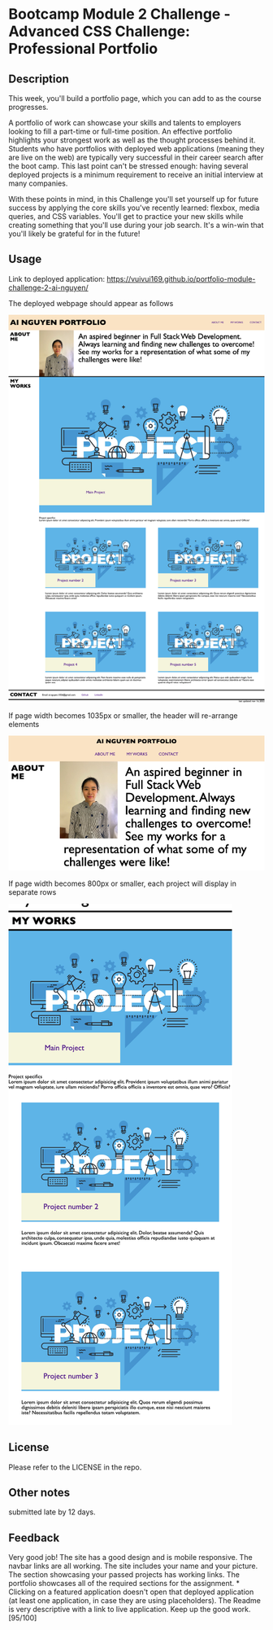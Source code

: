 # Bootcamp Module 2 Challenge - Advanced CSS Challenge: Professional Portfolio

## Description

This week, you'll build a portfolio page, which you can add to as the course progresses.

A portfolio of work can showcase your skills and talents to employers looking to fill a part-time or full-time position. An effective portfolio highlights your strongest work as well as the thought processes behind it. Students who have portfolios with deployed web applications (meaning they are live on the web) are typically very successful in their career search after the boot camp. This last point can't be stressed enough: having several deployed projects is a minimum requirement to receive an initial interview at many companies.

With these points in mind, in this Challenge you'll set yourself up for future success by applying the core skills you've recently learned: flexbox, media queries, and CSS variables. You'll get to practice your new skills while creating something that you'll use during your job search. It's a win-win that you'll likely be grateful for in the future!


## Usage

Link to deployed application: https://vuivui169.github.io/portfolio-module-challenge-2-ai-nguyen/

The deployed webpage should appear as follows

![Preview Website Image](assets/images/whole-view.png)

If page width becomes 1035px or smaller, the header will re-arrange elements

![Preview Image 2](assets/images/small-view.png)

If page width becomes 800px or smaller, each project will display in separate rows

![Preview Image 2](assets/images/smaller-view.png)

## License

Please refer to the LICENSE in the repo.

## Other notes

submitted late by 12 days.

## Feedback

Very good job! The site has a good design and is mobile responsive. The navbar links are all working. The site includes your name and your picture. The section showcasing your passed projects has working links. The portfolio showcases all of the required sections for the assignment. * Clicking on a featured application doesn't open that deployed application (at least one application, in case they are using placeholders). The Readme is very descriptive with a link to live application. Keep up the good work. [95/100]